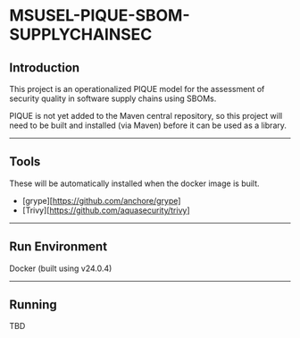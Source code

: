 # MSUSEL-PIQUE-SBOM-SUPPLYCHAINSEC
## Introduction
This project is an operationalized PIQUE model for the assessment of security quality in software supply chains using SBOMs.

PIQUE is not yet added to the Maven central repository, so this project will need to be built and installed (via Maven) before it can be used as a library.
___
## Tools
These will be automatically installed when the docker image is built.

- [grype][https://github.com/anchore/grype]
- [Trivy][https://github.com/aquasecurity/trivy]
___

## Run Environment
Docker (built using v24.0.4)
___

## Running
TBD